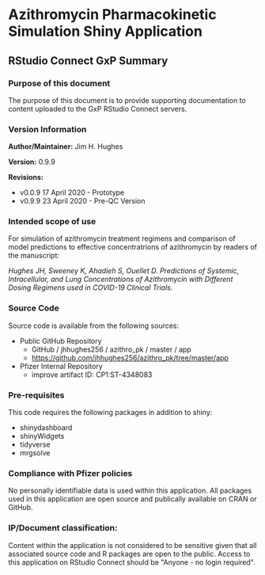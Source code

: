 # Azithromycin Pharmacokinetic Simulation Shiny Application
## RStudio Connect GxP Summary
### Purpose of this document
The purpose of this document is to provide supporting documentation to
content uploaded to the GxP RStudio Connect servers.

### Version Information
__Author/Maintainer:__ Jim H. Hughes

__Version:__ 0.9.9

__Revisions:__

* v0.0.9 17 April 2020 - Prototype
* v0.9.9 23 April 2020 - Pre-QC Version

### Intended scope of use
For simulation of azithromycin treatment regimens and comparison of model
predictions to effective concentratrions of azithromycin by readers of the
manuscript:

*Hughes JH, Sweeney K, Ahadieh S, Ouellet D. Predictions of Systemic,*
*Intracellular, and Lung Concentrations of Azithromycin with Different*
*Dosing Regimens used in COVID-19 Clinical Trials.*

### Source Code
Source code is available from the following sources:

* Public GitHub Repository
    + GitHub / jhhughes256 / azithro_pk / master / app
    + https://github.com/jhhughes256/azithro_pk/tree/master/app
* Pfizer Internal Repository
    + improve artifact ID: CP1:ST-4348083

### Pre-requisites
This code requires the following packages in addition to shiny:

* shinydashboard
* shinyWidgets
* tidyverse
* mrgsolve

### Compliance with Pfizer policies
No personally identifiable data is used within this application.
All packages used in this application are open source and publically
available on CRAN or GitHub.

### IP/Document classification:
Content within the application is not considered to be sensitive given
that all associated source code and R packages are open to the public.
Access to this application on RStudio Connect should be "Anyone - no login
required".



